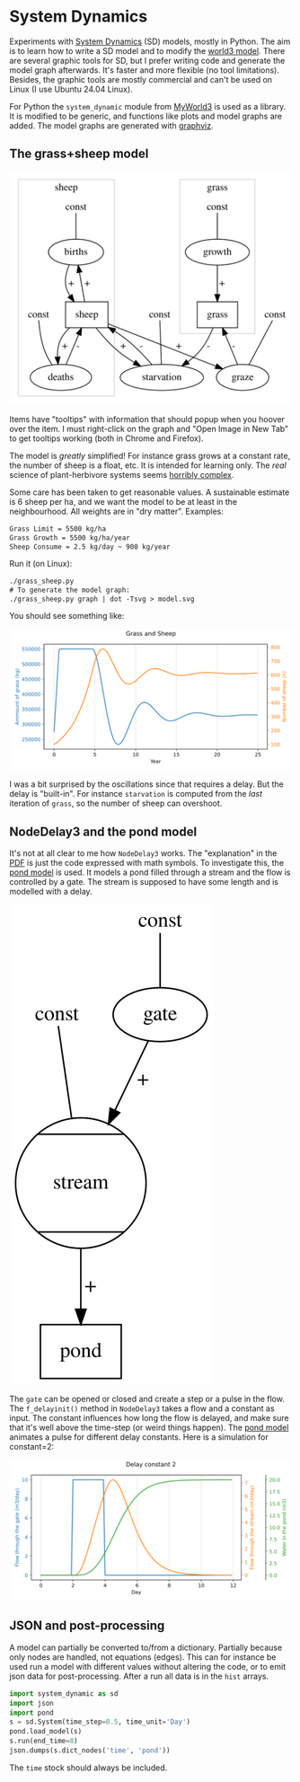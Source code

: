 # System Dynamics

Experiments with [System Dynamics](
https://en.wikipedia.org/wiki/System_dynamics) (SD) models, mostly in
Python. The aim is to learn how to write a SD model and to modify the
[world3 model](WORLD3.md). There are several graphic tools for SD, but
I prefer writing code and generate the model graph afterwards. It's
faster and more flexible (no tool limitations). Besides, the graphic
tools are mostly commercial and can't be used on Linux (I use Ubuntu
24.04 Linux).

For Python the `system_dynamic` module from
[MyWorld3](https://github.com/Juji29/MyWorld3) is used as a
library. It is modified to be generic, and functions like plots and
model graphs are added. The model graphs are generated with
[graphviz](https://graphviz.org/).


## The grass+sheep model

<img src="grass+sheep.svg" />

Items have "tooltips" with information that should popup when you
hoover over the item. I must right-click on the graph and "Open Image
in New Tab" to get tooltips working (both in Chrome and Firefox).

The model is *greatly* simplified! For instance grass grows at a
constant rate, the number of sheep is a float, etc. It is intended for
learning only. The *real* science of plant-herbivore systems seems
[horribly complex](http://www.google.com/search?q=system+dynamics+herbivore).

Some care has been taken to get reasonable values. A sustainable
estimate is 6 sheep per ha, and we want the model to be at least in
the neighbourhood. All weights are in "dry matter". Examples:

```
Grass Limit = 5500 kg/ha
Grass Growth = 5500 kg/ha/year
Sheep Consume = 2.5 kg/day ~ 900 kg/year
```

Run it (on Linux):
```
./grass_sheep.py
# To generate the model graph:
./grass_sheep.py graph | dot -Tsvg > model.svg
```
You should see something like:

<img src="plot_grass+sheep.svg" />

I was a bit surprised by the oscillations since that requires a
delay. But the delay is "built-in". For instance `starvation` is
computed from the *last* iteration of `grass`, so the number of sheep
can overshoot.

## NodeDelay3 and the pond model

It's not at all clear to me how `NodeDelay3` works. The "explanation" in the
[PDF](https://github.com/Juji29/MyWorld3/blob/master/MyWorld3%20Equations%20and%20Explanations.pdf)
is just the code expressed with math symbols. To investigate this, the
[pond model](pond.py) is used. It models a pond filled through a
stream and the flow is controlled by a gate. The stream is supposed to
have some length and is modelled with a delay.

<img src="pond.svg" />

The `gate` can be opened or closed and create a step or a pulse in the
flow. The `f_delayinit()` method in `NodeDelay3` takes a flow and a
constant as input. The constant influences how long the flow is
delayed, and make sure that it's well above the time-step (or weird
things happen).  The [pond model](pond.py) animates a pulse for
different delay constants. Here is a simulation for constant=2:

<img src="plot_pond_pulse.svg" />


## JSON and post-processing

A model can partially be converted to/from a dictionary. Partially
because only nodes are handled, not equations (edges). This can for
instance be used run a model with different values without altering
the code, or to emit json data for post-processing. After a run all
data is in the `hist` arrays.

```python
import system_dynamic as sd
import json
import pond
s = sd.System(time_step=0.5, time_unit='Day')
pond.load_model(s)
s.run(end_time=8)
json.dumps(s.dict_nodes('time', 'pond'))
```

The `time` stock should always be included.

